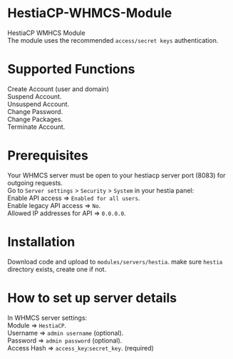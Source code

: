 # HestiaCP-WHMCS-Module
HestiaCP WMHCS Module<br>
The module uses the recommended `access/secret keys` authentication.

# Supported Functions
Create Account (user and domain)<br>
Suspend Account.<br>
Unsuspend Account.<br>
Change Password.<br>
Change Packages.<br>
Terminate Account.

# Prerequisites
Your WHMCS server must be open to your hestiacp server port (8083) for outgoing requests.<br>
Go to `Server settings` > `Security` > `System` in your hestia panel:<br>
Enable API access => `Enabled for all users`.<br>
Enable legacy API access => `No`.<br>
Allowed IP addresses for API => `0.0.0.0`.


# Installation
Download code and upload to `modules/servers/hestia`. make sure `hestia` directory exists, create one if not.

# How to set up server details
In WHMCS server settings:<br>
Module => `HestiaCP`.<br>
Username => `admin username` (optional).<br>
Password => `admin password` (optional).<br>
Access Hash => `access_key`:`secret_key`. (required)
